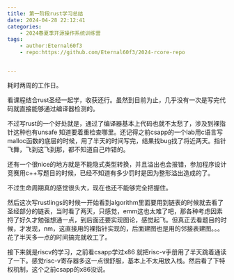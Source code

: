 ```yaml
---
title: 第一阶段rust学习总结
date: 2024-04-28 22:12:41
categories:
    - 2024春夏季开源操作系统训练营
tags:
    - author:Eternal60f3
    - repo:https://github.com/Eternal60f3/2024-rcore-repo


---
```


耗时两周的工作日。

看课程结合rust圣经一起学，收获还行。虽然到目前为止，几乎没有一次是写完代码就直接能够通过编译器检测的。

不过写rust的一个好处就是，通过了编译器基本上代码也就不太愁了，涉及到裸指针这种也有unsafe 知道要着重检查哪里。还记得之前csapp的一个lab用c语言写malloc函数的底层的时候，用了半天的时间写完，结果找bug找了将近两天。指针飞舞，飞到这飞到那，都不知道自己咋错的。

还有一个很nice的地方就是不能隐式类型转换，并且溢出也会报错，参加程序设计竞赛用c++写题目的时候，已经不知道有多少罚时是因为整形溢出造成的了。

不过生命周期真的感觉很头大，现在也还不能够完全把握住。

然后这次写rustlings的时候一开始看到algorithm里面要用到链表的时候就去看了圣经部分的链表，当时看了两天，只感觉，emm这也太难了吧，那各种考虑因素捋了好久才勉强想通一点，到后面还要实现图论，感觉起飞。但真正去看题目的时候，才发现，nm，这直接用的裸指针实现的，后面建图也是用的邻接表建图。。。花了半天多一点的时间搞完就收工了。

接下来就是riscv的学习，之前看csapp学过x86 就把risc-v手册用了半天跳着通读了一下。感觉risc-v寄存器多这一点很舒服，基本上不太用放入栈。然后看了下特权机制，这个之前csapp的x86没说。
